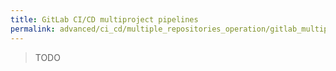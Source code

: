 ```yaml
---
title: GitLab CI/CD multiproject pipelines
permalink: advanced/ci_cd/multiple_repositories_operation/gitlab_multiproject_pipelines.html
---
```


> TODO
